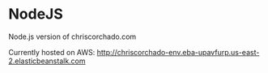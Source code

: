# NodeJS
Node.js version of chriscorchado.com

Currently hosted on AWS: http://chriscorchado-env.eba-upavfurp.us-east-2.elasticbeanstalk.com
